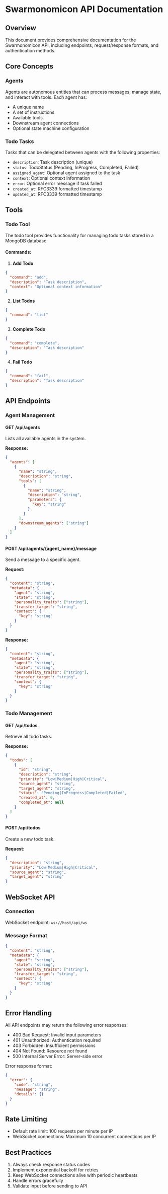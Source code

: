 # Swarmonomicon API Documentation

## Overview
This document provides comprehensive documentation for the Swarmonomicon API, including endpoints, request/response formats, and authentication methods.

## Core Concepts

### Agents
Agents are autonomous entities that can process messages, manage state, and interact with tools. Each agent has:
- A unique name
- A set of instructions
- Available tools
- Downstream agent connections
- Optional state machine configuration

### Todo Tasks
Tasks that can be delegated between agents with the following properties:
- `description`: Task description (unique)
- `status`: TodoStatus (Pending, InProgress, Completed, Failed)
- `assigned_agent`: Optional agent assigned to the task
- `context`: Optional context information
- `error`: Optional error message if task failed
- `created_at`: RFC3339 formatted timestamp
- `updated_at`: RFC3339 formatted timestamp

## Tools

### Todo Tool
The todo tool provides functionality for managing todo tasks stored in a MongoDB database.

#### Commands:

1. **Add Todo**
```json
{
  "command": "add",
  "description": "Task description",
  "context": "Optional context information"
}
```

2. **List Todos**
```json
{
  "command": "list"
}
```

3. **Complete Todo**
```json
{
  "command": "complete",
  "description": "Task description"
}
```

4. **Fail Todo**
```json
{
  "command": "fail", 
  "description": "Task description"
}
```

## API Endpoints

### Agent Management

#### GET /api/agents
Lists all available agents in the system.

**Response:**
```json
{
  "agents": [
    {
      "name": "string",
      "description": "string",
      "tools": [
        {
          "name": "string",
          "description": "string",
          "parameters": {
            "key": "string"
          }
        }
      ],
      "downstream_agents": ["string"]
    }
  ]
}
```

#### POST /api/agents/{agent_name}/message
Send a message to a specific agent.

**Request:**
```json
{
  "content": "string",
  "metadata": {
    "agent": "string",
    "state": "string",
    "personality_traits": ["string"],
    "transfer_target": "string",
    "context": {
      "key": "string"
    }
  }
}
```

**Response:**
```json
{
  "content": "string",
  "metadata": {
    "agent": "string",
    "state": "string",
    "personality_traits": ["string"],
    "transfer_target": "string",
    "context": {
      "key": "string"
    }
  }
}
```

### Todo Management

#### GET /api/todos
Retrieve all todo tasks.

**Response:**
```json
{
  "todos": [
    {
      "id": "string",
      "description": "string",
      "priority": "Low|Medium|High|Critical",
      "source_agent": "string",
      "target_agent": "string",
      "status": "Pending|InProgress|Completed|Failed",
      "created_at": 0,
      "completed_at": null
    }
  ]
}
```

#### POST /api/todos
Create a new todo task.

**Request:**
```json
{
  "description": "string",
  "priority": "Low|Medium|High|Critical",
  "source_agent": "string",
  "target_agent": "string"
}
```

## WebSocket API

### Connection
WebSocket endpoint: `ws://host/api/ws`

### Message Format
```json
{
  "content": "string",
  "metadata": {
    "agent": "string",
    "state": "string",
    "personality_traits": ["string"],
    "transfer_target": "string",
    "context": {
      "key": "string"
    }
  }
}
```

## Error Handling
All API endpoints may return the following error responses:

- 400 Bad Request: Invalid input parameters
- 401 Unauthorized: Authentication required
- 403 Forbidden: Insufficient permissions
- 404 Not Found: Resource not found
- 500 Internal Server Error: Server-side error

Error response format:
```json
{
  "error": {
    "code": "string",
    "message": "string",
    "details": {}
  }
}
```

## Rate Limiting
- Default rate limit: 100 requests per minute per IP
- WebSocket connections: Maximum 10 concurrent connections per IP

## Best Practices
1. Always check response status codes
2. Implement exponential backoff for retries
3. Keep WebSocket connections alive with periodic heartbeats
4. Handle errors gracefully
5. Validate input before sending to API 
